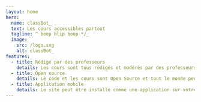 ```yaml
---
layout: home
hero:
  name: classBot_
  text: Les cours accessibles partout
  tagline: ^ beep blip boop */_
  image:
    src: /logo.svg
    alt: classBot_
features:
  - title: Rédigé par des professeurs
    details: Les cours sont tous rédigés et modérés par des professeurs, ce qui vous assure une confiance dans les contenus.
  - title: Open source
    details: Le code et les cours sont Open Source et tout le monde peut donc contribuer à l'amélioration du site.
  - title: Application mobile
    details: Le site peut être installé comme une application sur votre téléphone..
---
```

